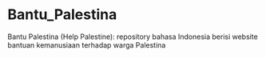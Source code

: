 # Bantu_Palestina
Bantu Palestina (Help Palestine): repository bahasa Indonesia berisi website bantuan kemanusiaan terhadap warga Palestina
